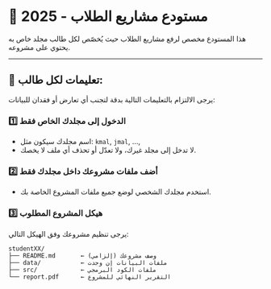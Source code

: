 # 📁 مستودع مشاريع الطلاب - 2025


هذا المستودع مخصص لرفع مشاريع الطلاب حيث يُخصّص لكل طالب مجلد خاص به يحتوي على مشروعه.

---

## 📝 تعليمات لكل طالب:

يرجى الالتزام بالتعليمات التالية بدقة لتجنب أي تعارض أو فقدان للبيانات:

### 1️⃣ الدخول إلى مجلدك الخاص فقط
- اسم مجلدك سيكون مثل: `kmal`, `jmal`, ..., 
- لا تدخل إلى مجلد غيرك، ولا تعدّل أو تحذف أي ملف لا يخصك.

### 2️⃣ أضف ملفات مشروعك داخل مجلدك فقط
- استخدم مجلدك الشخصي لوضع جميع ملفات المشروع الخاصة بك.

### 3️⃣ هيكل المشروع المطلوب
يرجى تنظيم مشروعك وفق الهيكل التالي:

```
studentXX/
├── README.md       ← وصف مشروعك (إلزامي)
├── data/           ← ملفات البيانات إن وجدت
├── src/            ← ملفات الكود البرمجي
└── report.pdf      ← التقرير النهائي للمشروع
```
